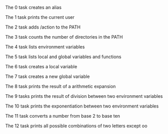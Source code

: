 The 0 task creates an alias

The 1 task prints the current user

The 2 task adds /action to the PATH

The 3 task counts the number of directories in the PATH

The 4 task lists environment variables

The 5 task lists local and global variables and functions

The 6 task creates a local variable

The 7 task creates a new global variable

The 8 task prints the result of a arithmetic expansion

The 9 tasks prints the result of division between two environment variables 

The 10 task prints the exponentiation between two environment variables

The 11 task converts a number from base 2 to base ten

The 12 task prints all possible combinations of two letters except oo 

